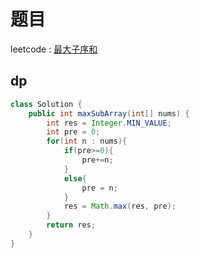 # 题目

leetcode : [最大子序和](https://leetcode-cn.com/problems/maximum-subarray/)

## dp
```Java
class Solution {
    public int maxSubArray(int[] nums) {
        int res = Integer.MIN_VALUE;
        int pre = 0;
        for(int n : nums){
            if(pre>=0){
                pre+=n;
            }
            else{
                pre = n;
            }
            res = Math.max(res, pre);
        }
        return res;
    }
}
```
